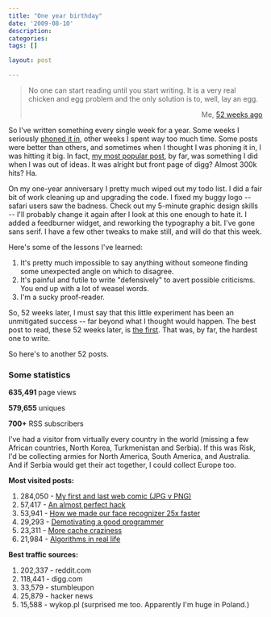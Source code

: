 ```yaml
---
title: "One year birthday"
date: '2009-08-10'
description:
categories:
tags: []

layout: post

---
```

<blockquote>No one can start reading until you start writing. It is a very real chicken and egg problem and the only solution is to, well, lay an egg.
<p style="text-align: right;">Me, <a href="http://lbrandy.com/blog/2008/08/screaming-into-the-darkness/">52 weeks ago</a></p>
</blockquote>
So I've written something every single week for a year. Some weeks I seriously <a href="http://lbrandy.com/blog/2008/12/got-a-new-dog/">phoned it in</a>, other weeks I spent way too much time. Some posts were better than others, and sometimes when I thought I was phoning it in, I was hitting it big. In fact, <a href="http://lbrandy.com/blog/2008/10/my-first-and-last-webcomic/">my most popular post</a>, by far, was something I did when I was out of ideas. It was alright but front page of digg? Almost 300k hits? Ha.

On my one-year anniversary I pretty much wiped out my todo list. I did a fair bit of work cleaning up and upgrading the code. I fixed my buggy logo -- safari users saw the badness. Check out my 5-minute graphic design skills -- I'll probably change it again after I look at this one enough to hate it. I added a feedburner widget, and reworking the typography a bit. I've gone sans serif. I have a few other tweaks to make still, and will do that this week.

Here's some of the lessons I've learned:
<ol>
	<li>It's pretty much impossible to say anything without someone finding some unexpected angle on which to disagree.</li>
	<li>It's painful and futile to write "defensively" to avert possible criticisms. You end up with a lot of weasel words.</li>
	<li>I'm a sucky proof-reader.</li>
</ol>
So, 52 weeks later, I must say that this little experiment has been an unmitigated success -- far beyond what I thought would happen. The best post to read, these 52 weeks later, is <a href="http://lbrandy.com/blog/2008/08/screaming-into-the-darkness/">the first</a>. That was, by far, the hardest one to write.

So here's to another 52 posts.
<h3>Some statistics</h3>
<strong>635,491 </strong>page views

<strong>579,655</strong> uniques

<strong>700+</strong> RSS subscribers

I've had a visitor from virtually every country in the world (missing a few African countries, North Korea, Turkmenistan and Serbia). If this was Risk, I'd be collecting armies for North America, South America, and Australia. And if Serbia would get their act together, I could collect Europe too.

<strong>Most visited posts:</strong>
<ol>
	<li>284,050 - <a href="http://lbrandy.com/blog/2008/10/my-first-and-last-webcomic/">My first and last web comic (JPG v PNG)</a></li>
	<li>57,417 - <a href="http://lbrandy.com/blog/2009/08/an-almost-perfect-hack/">An almost perfect hack</a></li>
	<li>53,941 - <a href="http://lbrandy.com/blog/2008/10/how-we-made-our-face-recognizer-25-times-faster/">How we made our face recognizer 25x faster</a></li>
	<li>29,293 - <a href="http://lbrandy.com/blog/2008/10/demotivating-a-good-programmer/">Demotivating a good programmer</a></li>
	<li>23,311 - <a href="http://lbrandy.com/blog/2009/03/more-cache-craziness/">More cache craziness</a></li>
	<li> 21,984 - <a href="http://lbrandy.com/blog/2008/10/algorithms-in-real-life/">Algorithms in real life</a></li>
</ol>
<strong>Best traffic sources:</strong>
<ol>
	<li>202,337 - reddit.com</li>
	<li>118,441 - digg.com</li>
	<li>33,579 - stumbleupon</li>
	<li>25,879 - hacker news</li>
	<li>15,588 - wykop.pl (surprised me too. Apparently I'm huge in Poland.)</li>
</ol>